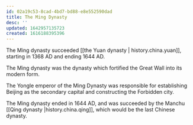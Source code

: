 ```yaml
---
id: 02a19c53-8cad-4bd7-bd88-e8e552590dad
title: The Ming Dynasty
desc: ''
updated: 1642957135723
created: 1616188395396
---
```

The Ming dynasty succeeded [[the Yuan dynasty | history.china.yuan]], starting in 1368 AD and ending 1644 AD.

The Ming dynasty was the dynasty which fortified the Great Wall into its modern form.

The Yongle emperor of the Ming Dynasty was responsible for establishing Beijing as the secondary capital
and constructing the Forbidden city.

The Ming dynasty ended in 1644 AD, and was succeeded by the Manchu [[Qing dynasty |history.china.qing]], which would
be the last Chinese dynasty.

